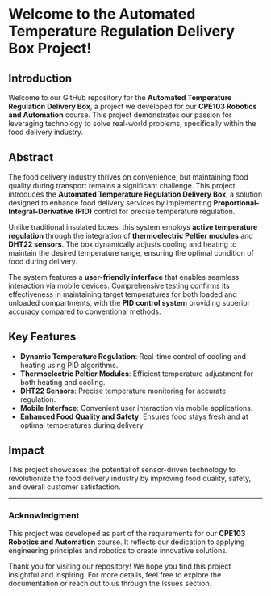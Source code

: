 # Welcome to the Automated Temperature Regulation Delivery Box Project!  

## Introduction  
Welcome to our GitHub repository for the **Automated Temperature Regulation Delivery Box**, a project we developed for our **CPE103 Robotics and Automation** course. This project demonstrates our passion for leveraging technology to solve real-world problems, specifically within the food delivery industry.  

## Abstract  
The food delivery industry thrives on convenience, but maintaining food quality during transport remains a significant challenge. This project introduces the **Automated Temperature Regulation Delivery Box**, a solution designed to enhance food delivery services by implementing **Proportional-Integral-Derivative (PID)** control for precise temperature regulation.  

Unlike traditional insulated boxes, this system employs **active temperature regulation** through the integration of **thermoelectric Peltier modules** and **DHT22 sensors**. The box dynamically adjusts cooling and heating to maintain the desired temperature range, ensuring the optimal condition of food during delivery.  

The system features a **user-friendly interface** that enables seamless interaction via mobile devices. Comprehensive testing confirms its effectiveness in maintaining target temperatures for both loaded and unloaded compartments, with the **PID control system** providing superior accuracy compared to conventional methods.  

## Key Features  
- **Dynamic Temperature Regulation**: Real-time control of cooling and heating using PID algorithms.  
- **Thermoelectric Peltier Modules**: Efficient temperature adjustment for both heating and cooling.  
- **DHT22 Sensors**: Precise temperature monitoring for accurate regulation.  
- **Mobile Interface**: Convenient user interaction via mobile applications.  
- **Enhanced Food Quality and Safety**: Ensures food stays fresh and at optimal temperatures during delivery.  

## Impact  
This project showcases the potential of sensor-driven technology to revolutionize the food delivery industry by improving food quality, safety, and overall customer satisfaction.  

---  

### Acknowledgment  
This project was developed as part of the requirements for our **CPE103 Robotics and Automation** course. It reflects our dedication to applying engineering principles and robotics to create innovative solutions.  

Thank you for visiting our repository! We hope you find this project insightful and inspiring. For more details, feel free to explore the documentation or reach out to us through the Issues section.  

